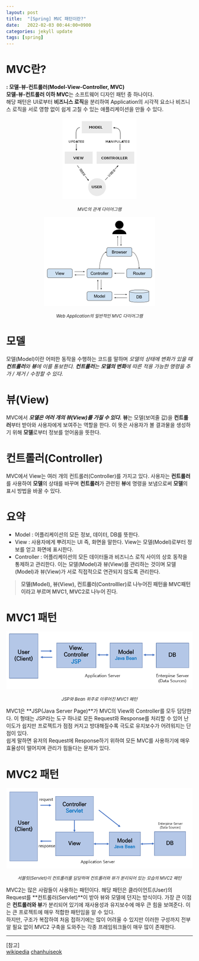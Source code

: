 ```yaml
---
layout: post
title:  "[Spring] MVC 패턴이란?"
date:   2022-02-03 00:44:00+0900
categories: jekyll update
tags: [spring]
---
```

# MVC란?
**: 모델-뷰-컨트롤러(Model-View-Controller, MVC)**  
**모델-뷰-컨트롤러 이하 MVC**는 소프트웨어 디자인 패턴 중 하나이다.  
해당 패턴은 UI로부터 **비즈니스 로직**을 분리하여 Application의 시각적 요소나 비즈니스 로직을 서로 영향 없이 쉽게 고칠 수 있는 애플리케이션을 만들 수 있다.
<p align="center"><img src="/assets/img/blog/정보/MVC1.png"></p>
<center><small><i>MVC의 관계 다이어그램</i></small> <br></center>
<p align="center"><img src="/assets/img/blog/정보/MVC2.png"></p>
<center><small><i>Web Application의 일반적인 MVC 다이어그램</i></small> <br></center>
  
# 모델
모델(Model)이란 어떠한 동작을 수행하는 코드를 말하며 *모델의 상태에 변화가 있을 때 **컨트롤러**와 **뷰**에 이를 통보한다. **컨트롤러**는 **모델의 변화**에 따른 적용 가능한 명령을 추가 / 제거 / 수정할 수 있다.*

# 뷰(View)
MVC에서 ***모델은 여러 개의 뷰(View)를 가질 수 있다.*** **뷰**는 모델(보여줄 값)을 **컨트롤러**부터 받아와 사용자에게 보여주는 역할을 한다. 이 뜻은 사용자가 볼 결과물을 생성하기 위해 **모델**로부터 정보를 얻어옴을 뜻한다.  

# 컨트롤러(Controller)
MVC에서 View는 여러 개의 컨트롤러(Controller)를 가지고 있다. 사용자는 **컨트롤러**를 사용하여 **모델**의 상태를 바꾸며 **컨트롤러**가 관련된 **뷰**에 명령을 보냄으로써 **모델**의 표시 방법을 바꿀 수 있다.  

# 요약
 - Model : 어플리케이션의 모든 정보, 데이터, DB를 뜻한다.  
 - View : 사용자에게 뿌려지는 UI 즉, 화면을 말한다. View는 모델(Model)로부터 정보를 얻고 화면에 표시한다.  
 - Controller : 어플리케이션의 모든 데이터들과 비즈니스 로직 사이의 상호 동작을 통제하고 관리한다. 이는 모델(Model)과 뷰(View)를 관리하는 것이며 모델(Model)과 뷰(View)가 서로 직접적으로 연관되지 않도록 관리한다.  

> **모델(Model), 뷰(View), 컨트롤러(Controlller)로 나누어진 패턴을 MVC패턴이라고 부르며 MVC1, MVC2로 나누어 진다.**

# MVC1 패턴
<p align="center"><img src="/assets/img/blog/정보/MVC3.png"></p>
<center><small><i>JSP와 Bean 위주로 이루어진 MVC1 패턴</i></small> <br></center>

MVC1은 **JSP(Java Server Page)**가 MVC의 View와 Controller를 모두 담당한다. 이 형태는 JSP라는 도구 하나로 모든 Request와 Response를 처리할 수 있어 난이도가 쉽지만 프로젝트가 점점 커지고 방대해질수록 극도로 유지보수가 어려워지는 단점이 있다.  
쉽게 말하면 유저의 Request에 Response하기 위하여 모든 MVC를 사용하기에 매우 효율성이 떨어지며 관리가 힘들다는 문제가 있다.  

# MVC2 패턴
<p align="center"><img src="/assets/img/blog/정보/MVC4.png"></p>
<center><small><i>서블릿(Servlet)이 컨트롤러를 담당하며 컨트롤러와 뷰가 분리되어 있는 모습의 MVC2 패턴</i></small> <br></center>

MVC2는 많은 사람들이 사용하는 패턴이다. 해당 패턴은 클라이언트(User)의 Request를 **컨트롤러(Servlet)**이 받아 뷰와 모델에 던지는 방식이다. 가장 큰 이점은 **컨트롤러와 뷰**가 분리되어 있기에 재사용성과 유지보수에 매우 큰 힘을 보여준다.  이는 큰 프로젝트에 매우 적합한 패턴임을 알 수 있다.  
하지만, 구조가 복잡하여 처음 접하기에는 많이 어려울 수 있지만 이러한 구성까지 전부 알 필요 없이 MVC2 구축을 도와주는 각종 프레임워크들이 매우 많이 존재한다.  

---
[참고]  
[wikipedia](https://ko.wikipedia.org/wiki/%EB%AA%A8%EB%8D%B8-%EB%B7%B0-%EC%BB%A8%ED%8A%B8%EB%A1%A4%EB%9F%AC)
[chanhuiseok](https://chanhuiseok.github.io/posts/spring-3/)